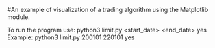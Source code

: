 #An example of visualization of a trading algorithm using the Matplotlib module.

To run the program use:
python3 limit.py <start_date> <end_date> yes
Example:
python3 limit.py 200101 220101 yes
